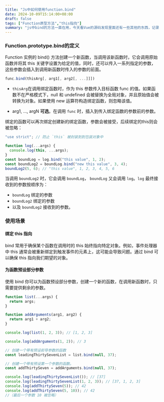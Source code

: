 ```yaml
---
title: "Js中如何使用function.bind"
date: 2024-10-09T15:14:00+08:00
draft: false
tags: ["Function原型方法","this指向"]
summary: "js中bind的方法一直在用，今天看Vue的源码发现里面还有一些其他的东西，记录一下巩固，不然每次都查MDN很不方便，希望这次能记到脑筋里"
---
```


### Function.prototype.bind的定义
Function 实例的 bind() 方法创建一个新函数，当调用该新函数时，它会调用原始函数并将其 this 关键字设置为给定的值，同时，还可以传入一系列指定的参数，这些参数会插入到调用新函数时传入的参数的前面。
```javascript
func.bind(thisArg[, arg1[, arg2[, ...]]])
```

- `thisArg`在调用绑定函数时，作为 this 参数传入目标函数 func 的值。如果函数不在严格模式下，null 和 undefined 会被替换为全局对象，并且原始值会被转换为对象。如果使用 new 运算符构造绑定函数，则忽略该值。

- arg1, …, argN **可选**。在调用 `func` 时，插入到传入绑定函数的参数前的参数。

绑定的函数可以再次绑定创建新的绑定函数，参数会被接受，后续绑定的this则会被忽略：
```javascript
"use strict"; // 防止 `this` 被封装到到包装对象中

function log(...args) {
  console.log(this, ...args);
}
const boundLog = log.bind("this value", 1, 2);
const boundLog2 = boundLog.bind("new this value", 3, 4);
boundLog2(5, 6); // "this value", 1, 2, 3, 4, 5, 6
```

当调用 `boundLog2` 时，它会调用 `boundLog`， `boundLog` 又会调用 `log`。`log` 最终接收到的参数按顺序为：
- `boundLog` 绑定的参数
- `boundLog2` 绑定的参数
- 以及 `boundLog2` 接收到的参数。
### 使用场景
#### 绑定 this 指向

bind 常用于确保某个函数在调用时的 this 始终指向特定对象。例如，事件处理器中 this 通常会被重新绑定到触发事件的元素上，这可能会导致问题。通过 bind 可以确保 this 指向我们期望的对象。
#### 为函数预设部分参数
使用 bind 你可以为函数预设部分参数，创建一个新的函数，在调用新函数时，只需要提供剩余的参数。
```javascript
function list(...args) {
  return args;
}

function addArguments(arg1, arg2) {
  return arg1 + arg2;
}

console.log(list(1, 2, 3)); // [1, 2, 3]

console.log(addArguments(1, 2)); // 3

// 创建一个带有预设前导参数的函数
const leadingThirtySevenList = list.bind(null, 37);

// 创建一个带有预设第一个参数的函数。
const addThirtySeven = addArguments.bind(null, 37);

console.log(leadingThirtySevenList()); // [37]
console.log(leadingThirtySevenList(1, 2, 3)); // [37, 1, 2, 3]
console.log(addThirtySeven(5)); // 42
console.log(addThirtySeven(5, 10)); // 42
//（最后一个参数 10 被忽略）
```

